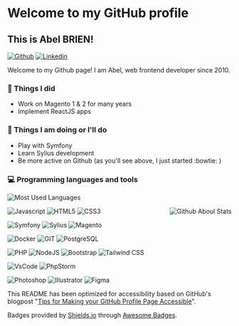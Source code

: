 # Welcome to my GitHub profile

## This is Abel BRIEN!

[![Github](https://img.shields.io/badge/-Github-000?style=flat&logo=Github&logoColor=white)](https://github.com/aboul)
[![Linkedin](https://img.shields.io/badge/-LinkedIn-blue?style=flat&logo=Linkedin&logoColor=white)](https://www.linkedin.com/in/abelbrien/)

Welcome to my Github page! I am Abel, web frontend developer since 2010.

### 🌱 Things I did

- Work on Magento 1 & 2 for many years
- Implement ReactJS apps

### :muscle: Things I am doing or I'll do

- Play with Symfony
- Learn Sylius development
- Be more active on Github (as you'll see above, I just started :bowtie: )
  
### :computer: Programming languages and tools

<p><img src="https://github-readme-stats.vercel.app/api/top-langs/?username=aboul&layout=compact&theme=vision-friendly-dark" alt="Most Used Languages"></p>

<img src="https://github-readme-stats.vercel.app/api?username=aboul&show_icons=true&hide" alt="Github Aboul Stats" align="right">

<p>

![Javascript](https://img.shields.io/badge/JavaScript-F7DF1E?style=for-the-badge&logo=JavaScript&logoColor=black)
![HTML5](https://img.shields.io/badge/HTML5-E34F26?style=for-the-badge&logo=html5&logoColor=white)
![CSS3](https://img.shields.io/badge/CSS3-1572B6?style=for-the-badge&logo=css3&logoColor=white)

![Symfony](https://img.shields.io/badge/Symfony-000?logo=symfony&logoColor=fff&style=for-the-badge)
![Sylius](https://img.shields.io/badge/Sylius-27ae60?logo=symfony&logoColor=white&style=for-the-badge)
![Magento](https://img.shields.io/badge/Magento-EE672F?style=for-the-badge&logo=magento&logoColor=white)

![Docker](https://img.shields.io/badge/docker-%230db7ed.svg?style=for-the-badge&logo=docker&logoColor=white)
![GIT](https://img.shields.io/badge/GIT-E44C30?style=for-the-badge&logo=git&logoColor=white)
![PostgreSQL](https://img.shields.io/badge/PostgreSQL-316192?style=for-the-badge&logo=postgresql&logoColor=white)

![PHP](https://img.shields.io/badge/PHP-777BB4?style=for-the-badge&logo=php&logoColor=white)
![NodeJS](https://img.shields.io/badge/Node.js-43853D?style=for-the-badge&logo=node.js&logoColor=white)
![Bootstrap](https://img.shields.io/badge/Bootstrap-563D7C?style=for-the-badge&logo=bootstrap&logoColor=white)
![Tailwind CSS](https://img.shields.io/badge/Tailwind_CSS-38B2AC?style=for-the-badge&logo=tailwind-css&logoColor=white)

![VsCode](https://img.shields.io/badge/Visual_Studio_Code-0078D4?style=for-the-badge&logo=visual%20studio%20code&logoColor=white)
![PhpStorm](https://img.shields.io/badge/-PHPStorm-181717?style=for-the-badge&logo=phpstorm&logoColor=white)

![Photoshop](https://img.shields.io/badge/Adobe%20Photoshop-31A8FF?logo=adobephotoshop&logoColor=fff&style=for-the-badge)
![Illustrator](https://img.shields.io/badge/Adobe%20Illustrator-FF9A00?logo=adobeillustrator&logoColor=fff&style=for-the-badge)
![Figma](https://img.shields.io/badge/Figma-F24E1E?style=for-the-badge&logo=figma&logoColor=white)

</p>


This README has been optimized for accessibility based on GitHub's blogpost "[Tips for Making your GitHub Profile Page Accessible](https://github.blog/2023-10-26-5-tips-for-making-your-github-profile-page-accessible)".

Badges provided by [Shields.io](https://shields.io/badges/static-badge) through [Awesome Badges](https://github.com/Envoy-VC/awesome-badges).
